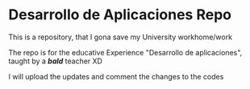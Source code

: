 # Desarrollo de Aplicaciones Repo

This is a repository, that I gona save my University workhome/work

The repo is for the educative Experience "Desarrollo de aplicaciones", taught by a **_bald_** teacher XD

I will upload the updates and comment the changes to the codes
